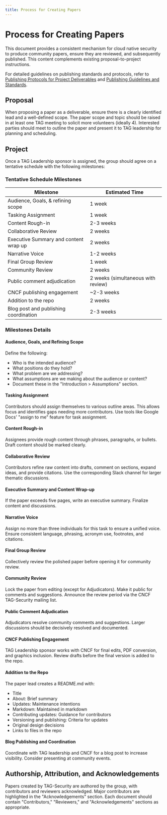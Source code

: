 ```yaml
---
title: Process for Creating Papers
---
```


# Process for Creating Papers

This document provides a consistent mechanism for cloud native security to produce community papers, ensure they are reviewed, and subsequently published. This content complements existing proposal-to-project instructions.

For detailed guidelines on publishing standards and protocols, refer to [Publishing Protocols for Project Deliverables](publishing-protocols.md) and [Publishing Guidelines and Standards](authoring-guidelines.md).

## Proposal

When proposing a paper as a deliverable, ensure there is a clearly identified lead and a well-defined scope. The paper scope and topic should be raised in at least one TAG meeting to solicit more volunteers (ideally 4). Interested parties should meet to outline the paper and present it to TAG leadership for planning and scheduling.

## Project

Once a TAG Leadership sponsor is assigned, the group should agree on a tentative schedule with the following milestones:

### Tentative Schedule Milestones

| Milestone | Estimated Time |
| --- | --- |
| Audience, Goals, & refining scope | 1 week |
| Tasking Assignment | 1 week |
| Content Rough-in | 2-3 weeks |
| Collaborative Review | 2 weeks |
| Executive Summary and content wrap up | 2 weeks |
| Narrative Voice | 1-2 weeks |
| Final Group Review | 1 week |
| Community Review | 2 weeks |
| Public comment adjudication | 2 weeks (simultaneous with review) |
| CNCF publishing engagement | ~2-3 weeks |
| Addition to the repo | 2 weeks |
| Blog post and publishing coordination | 2-3 weeks |

### Milestones Details

#### Audience, Goals, and Refining Scope

Define the following:

- Who is the intended audience?
- What positions do they hold?
- What problem are we addressing?
- What assumptions are we making about the audience or content?
- Document these in the "Introduction > Assumptions" section.

#### Tasking Assignment

Contributors should assign themselves to various outline areas. This allows focus and identifies gaps needing more contributors. Use tools like Google Docs' "assign to me" feature for task assignment.

#### Content Rough-in

Assignees provide rough content through phrases, paragraphs, or bullets. Draft content should be marked clearly.

#### Collaborative Review

Contributors refine raw content into drafts, comment on sections, expand ideas, and provide citations. Use the corresponding Slack channel for larger thematic discussions.

#### Executive Summary and Content Wrap-up

If the paper exceeds five pages, write an executive summary. Finalize content and discussions.

#### Narrative Voice

Assign no more than three individuals for this task to ensure a unified voice. Ensure consistent language, phrasing, acronym use, footnotes, and citations.

#### Final Group Review

Collectively review the polished paper before opening it for community review.

#### Community Review

Lock the paper from editing (except for Adjudicators). Make it public for comments and suggestions. Announce the review period via the CNCF TAG-Security mailing list.

#### Public Comment Adjudication

Adjudicators resolve community comments and suggestions. Larger discussions should be decisively resolved and documented.

#### CNCF Publishing Engagement

TAG Leadership sponsor works with CNCF for final edits, PDF conversion, and graphics inclusion. Review drafts before the final version is added to the repo.

#### Addition to the Repo

The paper lead creates a README.md with:

- Title
- About: Brief summary
- Updates: Maintenance intentions
- Markdown: Maintained in markdown
- Contributing updates: Guidance for contributors
- Versioning and publishing: Criteria for updates
- Original design decisions
- Links to files in the repo

#### Blog Publishing and Coordination

Coordinate with TAG leadership and CNCF for a blog post to increase visibility. Consider presenting at community events.

## Authorship, Attribution, and Acknowledgements

Papers created by TAG-Security are authored by the group, with contributors and reviewers acknowledged. Major contributors are highlighted in the "Acknowledgements" section. Each document should contain "Contributors," "Reviewers," and "Acknowledgements" sections as appropriate.